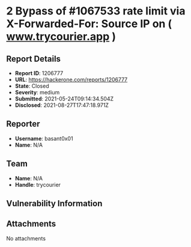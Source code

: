 # 2 Bypass of  #1067533 rate limit via X-Forwarded-For<space>: Source IP on ( www.trycourier.app )

## Report Details
- **Report ID**: 1206777
- **URL**: https://hackerone.com/reports/1206777
- **State**: Closed
- **Severity**: medium
- **Submitted**: 2021-05-24T09:14:34.504Z
- **Disclosed**: 2021-08-27T17:47:18.971Z

## Reporter
- **Username**: basant0x01
- **Name**: N/A

## Team
- **Name**: N/A
- **Handle**: trycourier

## Vulnerability Information


## Attachments
No attachments
